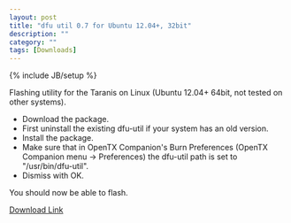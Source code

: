 ```yaml
---
layout: post
title: "dfu util 0.7 for Ubuntu 12.04+, 32bit"
description: ""
category: ""
tags: [Downloads]
---
```

{% include JB/setup %}

Flashing utility for the Taranis on Linux (Ubuntu 12.04+ 64bit, not tested on other systems).  
* Download the package.
* First uninstall the existing dfu-util if your system has an old version.
* Install the package.
* Make sure that in OpenTX Companion's Burn Preferences (OpenTX Companion menu -> Preferences) the dfu-util path is set to "/usr/bin/dfu-util".
* Dismiss with OK.

You should now be able to flash. 

[Download Link](http://jenkins.open-tx.org/tools/dfu-util-0.7_0.7-1~precise_i386.deb)
